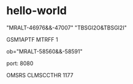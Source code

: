 # hello-world


"MRALT-46976&&-47007"
"TBSGI2O&TBSGI2I"

GSM1APTF         MTRFF                   1 



ob="MRALT-58560&&-58591"

port: 8080

OMSRS            CLMSCCTHR               1177 
